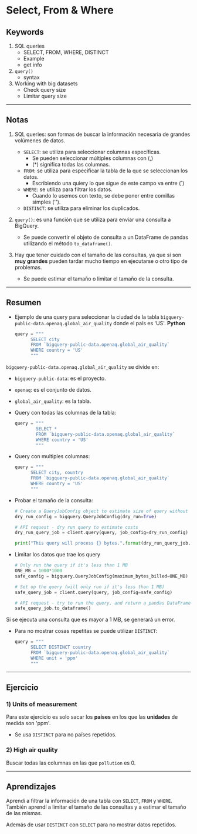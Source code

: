 # Select, From & Where

## Keywords

1. SQL queries
   * SELECT, FROM, WHERE, DISTINCT
   * Example
   * get info
2. `query()`
   * syntax
3. Working with big datasets
   * Check query size
   * Limitar query size

---

## Notas

1. SQL queries: son formas de buscar la información necesaria de grandes volúmenes de datos.
   * `SELECT`: se utiliza para seleccionar columnas específicas.
     * Se pueden seleccionar múltiples columnas con (,)
     * (*) significa todas las columnas.
   * `FROM`: se utiliza para especificar la tabla de la que se seleccionan los datos.
     * Escribiendo una quiery lo que sigue de este campo va entre (`)
   * `WHERE`: se utiliza para filtrar los datos.
     * Cuando lo usemos con texto, se debe poner entre comillas simples ('').
   * `DISTINCT`: se utiliza para eliminar los duplicados.

2. `query()`: es una función que se utiliza para enviar una consulta a BigQuery.
   * Se puede convertir el objeto de consulta a un DataFrame de pandas utilizando el método `to_dataframe()`.

3. Hay que tener cuidado con el tamaño de las consultas, ya que si son **muy grandes** pueden tardar mucho tiempo en ejecutarse o otro tipo de problemas.
   * Se puede estimar el tamaño o limitar el tamaño de la consulta.

---

## Resumen

* Ejemplo de una query para seleccionar la ciudad de la tabla `bigquery-public-data.openaq.global_air_quality` donde el país es 'US'. **Python**

   ```python
   query = """
         SELECT city
         FROM `bigquery-public-data.openaq.global_air_quality`
         WHERE country = 'US'
         """
   ```

`bigquery-public-data.openaq.global_air_quality` se divide en:

* `bigquery-public-data`: es el proyecto.
* `openaq`: es el conjunto de datos.
* `global_air_quality`: es la tabla.

* Query con todas las columnas de la tabla:

   ```python
   query = """
           SELECT *
           FROM `bigquery-public-data.openaq.global_air_quality`
           WHERE country = 'US'
           """
   ```

* Query con multiples columnas:

   ```python
   query = """
         SELECT city, country
         FROM `bigquery-public-data.openaq.global_air_quality`
         WHERE country = 'US'
         """
   ```

* Probar el tamaño de la consulta:

   ```python
   # Create a QueryJobConfig object to estimate size of query without running it
   dry_run_config = bigquery.QueryJobConfig(dry_run=True)

   # API request - dry run query to estimate costs
   dry_run_query_job = client.query(query, job_config=dry_run_config)

   print("This query will process {} bytes.".format(dry_run_query_job.total_bytes_processed))
   ```

* Limitar los datos que trae los query

   ```python
   # Only run the query if it's less than 1 MB
   ONE_MB = 1000*1000
   safe_config = bigquery.QueryJobConfig(maximum_bytes_billed=ONE_MB)

   # Set up the query (will only run if it's less than 1 MB)
   safe_query_job = client.query(query, job_config=safe_config)

   # API request - try to run the query, and return a pandas DataFrame
   safe_query_job.to_dataframe()
   ```

Si se ejecuta una consulta que es mayor a 1 MB, se generará un error.

* Para no mostrar cosas repetitas se puede utilizar `DISTINCT`:

   ```python
   query = """
         SELECT DISTINCT country
         FROM `bigquery-public-data.openaq.global_air_quality`
         WHERE unit = 'ppm'
         """
   ```

---

## Ejercicio

### 1) Units of measurement

Para este ejercicio es solo sacar los **países** en los que las **unidades** de medida son 'ppm'.

* Se usa `DISTINCT` para no países repetidos.

### 2) High air quality

Buscar todas las columnas en las que `pollution` es 0.

---

## Aprendizajes

Aprendí a filtrar la información de una tabla con `SELECT`, `FROM` y `WHERE`. También aprendí a limitar el tamaño de las consultas y a estimar el tamaño de las mismas.

Además de usar `DISTINCT` con `SELECT` para no mostrar datos repetidos.

